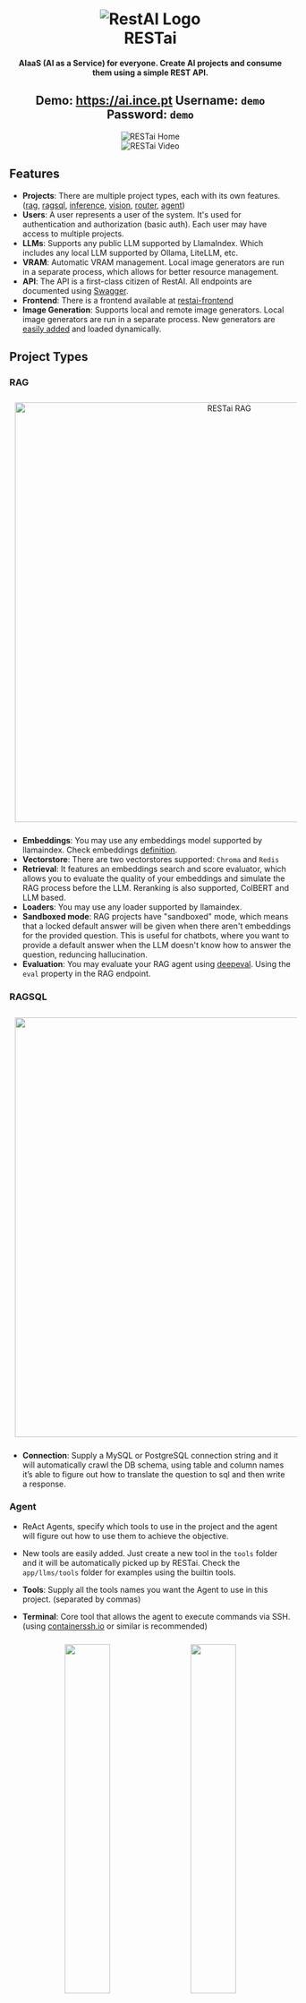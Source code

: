 <!-- markdownlint-disable MD033 -->

<h1 align="center">
  <img src="https://github.com/apocas/restai/blob/master/readme/assets/restai-logo.png" alt="RestAI Logo"/>
  </br>RESTai
</h1>

<p align="center">
  <strong>AIaaS (AI as a Service) for everyone. Create AI projects and consume them using a simple REST API.</strong>
</p>

<h2 align="center">
  Demo: <a href="https://ai.ince.pt">https://ai.ince.pt</a> Username: <code>demo</code> Password: <code>demo</code>
</h2>

<div align="center">
  <img src="https://github.com/apocas/restai/blob/master/readme/assets/home.png"  alt="RESTai Home"/>
</div>

<div align="center">
  <img src="https://github.com/apocas/restai/blob/master/readme/assets/out.gif"  alt="RESTai Video"/>
</div>

## Features

- **Projects**: There are multiple project types, each with its own features. ([rag](https://github.com/apocas/restai?tab=readme-ov-file#rag), [ragsql](https://github.com/apocas/restai?tab=readme-ov-file#ragsql), [inference](https://github.com/apocas/restai?tab=readme-ov-file#inference), [vision](https://github.com/apocas/restai?tab=readme-ov-file#vision), [router](https://github.com/apocas/restai?tab=readme-ov-file#router), [agent](https://github.com/apocas/restai?tab=readme-ov-file#agent))
- **Users**: A user represents a user of the system. It's used for authentication and authorization (basic auth). Each user may have access to multiple projects.
- **LLMs**: Supports any public LLM supported by LlamaIndex. Which includes any local LLM supported by Ollama, LiteLLM, etc.
- **VRAM**: Automatic VRAM management. Local image generators are run in a separate process, which allows for better resource management.
- **API**: The API is a first-class citizen of RestAI. All endpoints are documented using [Swagger](https://apocas.github.io/restai/).
- **Frontend**: There is a frontend available at [restai-frontend](https://github.com/apocas/restai-frontend)
- **Image Generation**: Supports local and remote image generators. Local image generators are run in a separate process. New generators are [easily added](https://github.com/apocas/restai?tab=readme-ov-file#image-generators) and loaded dynamically.

## Project Types

### RAG

<div align="center">
  <img src="https://github.com/apocas/restai/blob/master/readme/assets/rag.png" width="750" style="margin: 10px;"  alt="RESTai RAG"/>
</div>

- **Embeddings**: You may use any embeddings model supported by llamaindex. Check embeddings [definition](modules/embeddings.py).
- **Vectorstore**: There are two vectorstores supported: `Chroma` and `Redis`
- **Retrieval**: It features an embeddings search and score evaluator, which allows you to evaluate the quality of your embeddings and simulate the RAG process before the LLM. Reranking is also supported, ColBERT and LLM based.
- **Loaders**: You may use any loader supported by llamaindex.
- **Sandboxed mode**: RAG projects have "sandboxed" mode, which means that a locked default answer will be given when there aren't embeddings for the provided question. This is useful for chatbots, where you want to provide a default answer when the LLM doesn't know how to answer the question, reduncing hallucination.
- **Evaluation**: You may evaluate your RAG agent using [deepeval](https://github.com/confident-ai/deepeval). Using the `eval` property in the RAG endpoint.

### RAGSQL

<div align="center">
  <img src="https://github.com/apocas/restai/blob/master/readme/assets/ragsql.jpg" width="750"  style="margin: 10px;"/>
</div>

- **Connection**: Supply a MySQL or PostgreSQL connection string and it will automatically crawl the DB schema, using table and column names it’s able to figure out how to translate the question to sql and then write a response.

### Agent

- ReAct Agents, specify which tools to use in the project and the agent will figure out how to use them to achieve the objective.
- New tools are easily added. Just create a new tool in the `tools` folder and it will be automatically picked up by RESTai. Check the `app/llms/tools` folder for examples using the builtin tools.

- **Tools**: Supply all the tools names you want the Agent to use in this project. (separated by commas)
- **Terminal**: Core tool that allows the agent to execute commands via SSH. (using [containerssh.io](https://containerssh.io) or similar is recommended)

<div align="center">
  <img src="https://github.com/apocas/restai/blob/master/readme/assets/agent1.png" width="40%"  style="margin: 10px;"/>
  <img src="https://github.com/apocas/restai/blob/master/readme/assets/agent2.png" width="40%"  style="margin: 10px;"/>
</div>

### Inference

<div align="center">
  <img src="https://github.com/apocas/restai/blob/master/readme/assets/inference.png" width="750"  style="margin: 10px;"/>
</div>

### Vision

- **img2text**: RESTai supports virtually any vision model.

#### LLaVA

<div align="center">
  <img src="https://github.com/apocas/restai/blob/master/readme/assets/llava.png" width="25%"  style="margin: 10px;"/>
</div>

### Image Generators

- New generators are easily added. Just create a new tool in the `generators` folder and it will be automatically picked up by RESTai. Check the `app/image/workers` folder for examples using the builtin generators.
- **text2img**: RESTai supports txt2image like Stable Diffusion, Flux, DallE...
- **img2img**: RESTai supports img2img like BMBG2, InstantID, ...

#### Flux1

<div align="center">
  <img src="https://github.com/apocas/restai/blob/master/readme/assets/flux1.png" width="50%"  style="margin: 10px;"/>
</div>

#### Stable Diffusion & [InstantID](https://github.com/InstantID/InstantID)

<div align="center">
  <img src="https://github.com/apocas/restai/blob/master/readme/assets/vision_sd.png" width="25%"  style="margin: 10px;"/>
  <img src="https://github.com/apocas/restai/blob/master/readme/assets/avatar.png" width="25%"  style="margin: 10px;"/>
    <img src="https://github.com/apocas/restai/blob/master/readme/assets/rmbg2.png" width="25%"  style="margin: 10px;"/>
</div>



### Router

- Routes a message to the most suitable project. It's useful when you have multiple projects and you want to route the question to the most suitable one.

<div align="center">
  <img src="https://github.com/apocas/restai/blob/master/readme/assets/router.png" width="750"  style="margin: 10px;"/>
</div>

- **Routes**: Very similar to Zero Shot React strategy, but each route is a project. The router will route the question to the project that has the highest score. It's useful when you have multiple projects and you want to route the question to the most suitable one.

## LLMs

- You may use any LLM provider supported by LlamaIndex.

## Installation

- RESTai uses [Poetry](https://python-poetry.org/) to manage dependencies. Install it with `pip install poetry`.

## Development

- `make install`
- `make dev` (starts RESTai in development mode)

## Production

- `make install`
- `make start`

## Docker

- Edit the .env file accordingly
- `docker compose --env-file .env up --build`

You can specify profiles `docker compose --profile redis --profile mysql ....` to include additional components like the redis cache backend or a DB server, here are the supported profiles:

- `--profile redis` Starts and sets redis as the cache backend
- `--profile mysql` Starts and enables Mysql as the database server
- `--profile postgres` Starts and enables Postgres as the database server

The variables MYSQL_HOST and POSTGRES_HOST should match the names of the respective services "mysql" and "postgres" and not localhost or 127.0.0.1 when using the containers

To delete everything or a specific container don't forget to pass the necessary profiles to the compose command, EX:

- Removing everything
  `docker compose --profile mysql --profile postgres down --rmi all`
- Removing singular database volume
  `docker compose --profile mysql down --volumes`

*Note: the local_cache volume will also get removed since it's in the main service and not in any profile*

## API

- **Endpoints**: All the API endpoints are documented and available at: [Endpoints](https://apocas.github.io/restai/api.html)
- **Swagger**: Swagger/OpenAPI documentation: [Swagger](https://apocas.github.io/restai/swagger/)

## Frontend

- Source code at [https://github.com/apocas/restai-frontend](https://github.com/apocas/restai-frontend).
- `make install` automatically installs the frontend.

## Tests

- Tests are implemented using `pytest`. Run them with `make test`.

## License

Pedro Dias - [@pedromdias](https://twitter.com/pedromdias)

Licensed under the Apache license, version 2.0 (the "license"); You may not use this file except in compliance with the license. You may obtain a copy of the license at:

    http://www.apache.org/licenses/LICENSE-2.0.html

Unless required by applicable law or agreed to in writing, software distributed under the license is distributed on an "as is" basis, without warranties or conditions of any kind, either express or implied. See the license for the specific language governing permissions and limitations under the license.